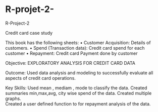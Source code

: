 # R-projet-2-
R-Project-2

Credit card case study 

This book has the following sheets:
•	Customer Acquisition: Details of customers.
•	Spend (Transaction data): Credit card spend for each customer
•	Repayment: Credit card Payment done by customer


Objective: EXPLORATORY ANALYSIS FOR CREDIT CARD DATA

Outcome: Used data analysis and modeling to successfully evaluate all aspects of credit card operations.

Key Skills: Used mean , mediam , mode to classify the data. 
Created summaries min,max,avg, city wise spend of the data. 
Created multiple graphs.  
Created a user defined function to for repayment analysis of the data. 
